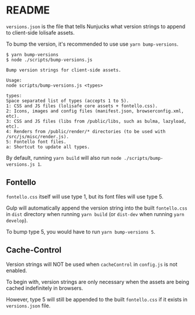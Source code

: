 # README

`versions.json` is the file that tells Nunjucks what version strings to append to client-side lolisafe assets.

To bump the version, it's recommended to use use `yarn bump-versions`.

```none
$ yarn bump-versions
$ node ./scripts/bump-versions.js

Bump version strings for client-side assets.

Usage:
node scripts/bump-versions.js <types>

types:
Space separated list of types (accepts 1 to 5).
1: CSS and JS files (lolisafe core assets + fontello.css).
2: Icons, images and config files (manifest.json, browserconfig.xml, etc).
3: CSS and JS files (libs from /public/libs, such as bulma, lazyload, etc).
4: Renders from /public/render/* directories (to be used with /src/js/misc/render.js).
5: Fontello font files.
a: Shortcut to update all types.
```

By default, running `yarn build` will also run `node ./scripts/bump-versions.js 1`.

## Fontello

`fontello.css` itself will use type 1, but its font files will use type 5.

Gulp will automatically append the version string into the built `fontello.css` in `dist` directory when running `yarn build` (or `dist-dev` when running `yarn develop`).

To bump type 5, you would have to run `yarn bump-versions 5`.

## Cache-Control

Version strings will NOT be used when `cacheControl` in `config.js` is not enabled.

To begin with, version strings are only necessary when the assets are being cached indefinitely in browsers.

However, type 5 will still be appended to the built `fontello.css` if it exists in `versions.json` file.
